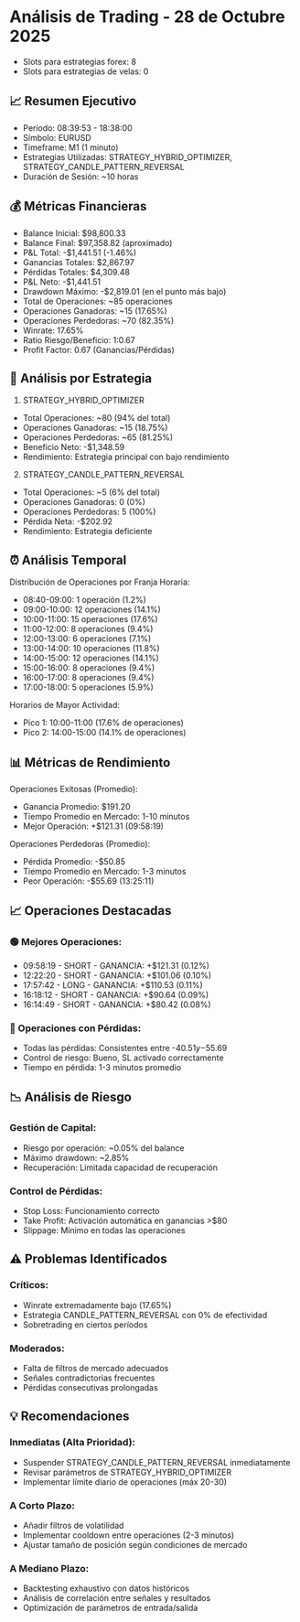 # Análisis de Trading - 28 de Octubre 2025
* Slots para estrategias forex: 8 
* Slots para estrategias de velas: 0

## 📈 Resumen Ejecutivo

* Período: 08:39:53 - 18:38:00
* Símbolo: EURUSD
* Timeframe: M1 (1 minuto)
* Estrategias Utilizadas: STRATEGY_HYBRID_OPTIMIZER, STRATEGY_CANDLE_PATTERN_REVERSAL
* Duración de Sesión: ~10 horas

## 💰 Métricas Financieras

* Balance Inicial: $98,800.33
* Balance Final: $97,358.82 (aproximado)
* P&L Total: -$1,441.51 (-1.46%)
* Ganancias Totales: $2,867.97
* Pérdidas Totales: $4,309.48
* P&L Neto: -$1,441.51
* Drawdown Máximo: -$2,819.01 (en el punto más bajo)
* Total de Operaciones: ~85 operaciones
* Operaciones Ganadoras: ~15 (17.65%)
* Operaciones Perdedoras: ~70 (82.35%)
* Winrate: 17.65%
* Ratio Riesgo/Beneficio: 1:0.67
* Profit Factor: 0.67 (Ganancias/Pérdidas)

## 🎯 Análisis por Estrategia

1. STRATEGY_HYBRID_OPTIMIZER

* Total Operaciones: ~80 (94% del total)
* Operaciones Ganadoras: ~15 (18.75%)
* Operaciones Perdedoras: ~65 (81.25%)
* Beneficio Neto: -$1,348.59
* Rendimiento: Estrategia principal con bajo rendimiento

2. STRATEGY_CANDLE_PATTERN_REVERSAL

* Total Operaciones: ~5 (6% del total)
* Operaciones Ganadoras: 0 (0%)
* Operaciones Perdedoras: 5 (100%)
* Pérdida Neta: -$202.92
* Rendimiento: Estrategia deficiente

## ⏰ Análisis Temporal

Distribución de Operaciones por Franja Horaria:
* 08:40-09:00: 1 operación (1.2%)
* 09:00-10:00: 12 operaciones (14.1%)
* 10:00-11:00: 15 operaciones (17.6%)
* 11:00-12:00: 8 operaciones (9.4%)
* 12:00-13:00: 6 operaciones (7.1%)
* 13:00-14:00: 10 operaciones (11.8%)
* 14:00-15:00: 12 operaciones (14.1%)
* 15:00-16:00: 8 operaciones (9.4%)
* 16:00-17:00: 8 operaciones (9.4%)
* 17:00-18:00: 5 operaciones (5.9%)

Horarios de Mayor Actividad:
* Pico 1: 10:00-11:00 (17.6% de operaciones)
* Pico 2: 14:00-15:00 (14.1% de operaciones)

## 📊 Métricas de Rendimiento

Operaciones Exitosas (Promedio):
* Ganancia Promedio: $191.20
* Tiempo Promedio en Mercado: 1-10 minutos
* Mejor Operación: +$121.31 (09:58:19)

Operaciones Perdedoras (Promedio):
* Pérdida Promedio: -$50.85
* Tiempo Promedio en Mercado: 1-3 minutos
* Peor Operación: -$55.69 (13:25:11)

## 📈 Operaciones Destacadas

### 🟢 Mejores Operaciones:
* 09:58:19 - SHORT - GANANCIA: +$121.31 (0.12%)
* 12:22:20 - SHORT - GANANCIA: +$101.06 (0.10%)
* 17:57:42 - LONG - GANANCIA: +$110.53 (0.11%)
* 16:18:12 - SHORT - GANANCIA: +$90.64 (0.09%)
* 16:14:49 - SHORT - GANANCIA: +$80.42 (0.08%)

### 🔴 Operaciones con Pérdidas:
* Todas las pérdidas: Consistentes entre -$40.51 y -$55.69
* Control de riesgo: Bueno, SL activado correctamente
* Tiempo en pérdida: 1-3 minutos promedio

## 📉 Análisis de Riesgo

### Gestión de Capital:
* Riesgo por operación: ~0.05% del balance
* Máximo drawdown: ~2.85%
* Recuperación: Limitada capacidad de recuperación

### Control de Pérdidas:
* Stop Loss: Funcionamiento correcto
* Take Profit: Activación automática en ganancias >$80
* Slippage: Mínimo en todas las operaciones

## ⚠️ Problemas Identificados
### Críticos:
* Winrate extremadamente bajo (17.65%)
* Estrategia CANDLE_PATTERN_REVERSAL con 0% de efectividad
* Sobretrading en ciertos períodos

### Moderados:
* Falta de filtros de mercado adecuados
* Señales contradictorias frecuentes
* Pérdidas consecutivas prolongadas

## 💡 Recomendaciones
### Inmediatas (Alta Prioridad):
* Suspender STRATEGY_CANDLE_PATTERN_REVERSAL inmediatamente
* Revisar parámetros de STRATEGY_HYBRID_OPTIMIZER
* Implementar límite diario de operaciones (máx 20-30)

### A Corto Plazo:
* Añadir filtros de volatilidad
* Implementar cooldown entre operaciones (2-3 minutos)
* Ajustar tamaño de posición según condiciones de mercado

### A Mediano Plazo:
* Backtesting exhaustivo con datos históricos
* Análisis de correlación entre señales y resultados
* Optimización de parámetros de entrada/salida